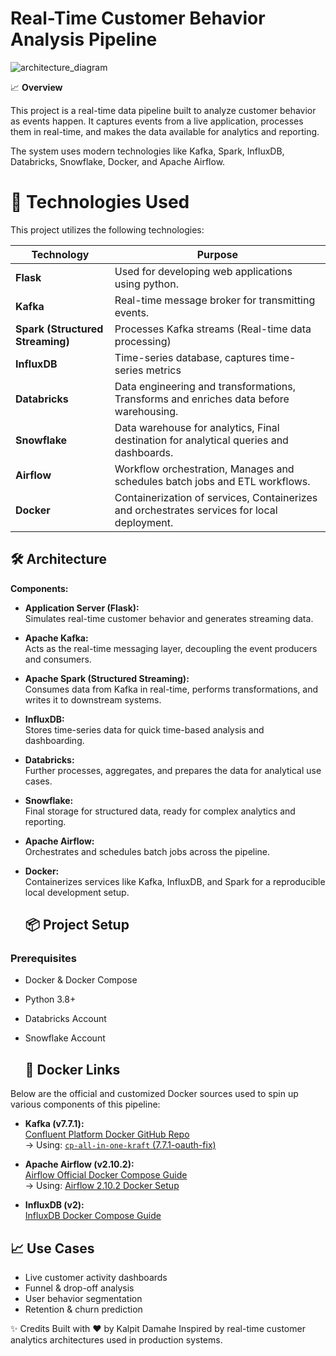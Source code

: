 # Real-Time Customer Behavior Analysis Pipeline
![architecture_diagram](https://github.com/user-attachments/assets/aebdc382-4d57-49ba-9bb4-fdc5e85187ca)







📈 **Overview**

This project is a real-time data pipeline built to analyze customer behavior as events happen.
It captures events from a live application, processes them in real-time, and makes the data available for analytics and reporting.

The system uses modern technologies like Kafka, Spark, InfluxDB, Databricks, Snowflake, Docker, and Apache Airflow.





# 🧱 Technologies Used

This project utilizes the following technologies:

| **Technology**              | **Purpose**                                    |
|-----------------------------|------------------------------------------------|
| **Flask**                   | Used for developing web applications using python.                      |
| **Kafka**                   | Real-time message broker for transmitting events.                      |
| **Spark (Structured Streaming)** | Processes Kafka streams (Real-time data processing)              |
| **InfluxDB**                | Time-series database, captures time-series metrics                          |
| **Databricks**              | Data engineering and transformations, Transforms and enriches data before warehousing.         |
| **Snowflake**               | Data warehouse for analytics, Final destination for analytical queries and dashboards.                  |
| **Airflow**                 | Workflow orchestration, Manages and schedules batch jobs and ETL workflows.                        |
| **Docker**                  | Containerization of services, Containerizes and orchestrates services for local deployment.                  |

## 🛠️ Architecture

**Components:**

- **Application Server (Flask):**  
  Simulates real-time customer behavior and generates streaming data.

- **Apache Kafka:**  
  Acts as the real-time messaging layer, decoupling the event producers and consumers.

- **Apache Spark (Structured Streaming):**  
  Consumes data from Kafka in real-time, performs transformations, and writes it to downstream systems.

- **InfluxDB:**  
  Stores time-series data for quick time-based analysis and dashboarding.

- **Databricks:**  
  Further processes, aggregates, and prepares the data for analytical use cases.

- **Snowflake:**  
  Final storage for structured data, ready for complex analytics and reporting.

- **Apache Airflow:**  
  Orchestrates and schedules batch jobs across the pipeline.

- **Docker:**  
  Containerizes services like Kafka, InfluxDB, and Spark for a reproducible local development setup.

	## 📦 Project Setup

### Prerequisites

- Docker & Docker Compose  
- Python 3.8+  
- Databricks Account  
- Snowflake Account

  ## 🐳 Docker Links

Below are the official and customized Docker sources used to spin up various components of this pipeline:

- **Kafka (v7.7.1):**  
  [Confluent Platform Docker GitHub Repo](https://github.com/confluentinc/cp-all-in-one)  
  → Using: [`cp-all-in-one-kraft` (7.7.1-oauth-fix)](https://github.com/confluentinc/cp-all-in-one/tree/7.7.1-oauth-fix/cp-all-in-one-kraft)

- **Apache Airflow (v2.10.2):**  
  [Airflow Official Docker Compose Guide](https://airflow.apache.org/docs/apache-airflow/stable/howto/docker-compose/index.html#fetching-docker-compose-yaml)  
  → Using: [Airflow 2.10.2 Docker Setup](https://airflow.apache.org/docs/apache-airflow/2.10.2/howto/docker-compose/index.html)

- **InfluxDB (v2):**  
  [InfluxDB Docker Compose Guide](https://docs.influxdata.com/influxdb/v2/install/use-docker-compose/)


## 📈 Use Cases

- Live customer activity dashboards  
- Funnel & drop-off analysis  
- User behavior segmentation  
- Retention & churn prediction

✨ Credits
Built with ❤️ by Kalpit Damahe
Inspired by real-time customer analytics architectures used in production systems.
